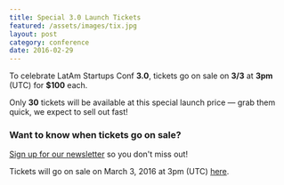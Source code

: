 ```yaml
---
title: Special 3.0 Launch Tickets
featured: /assets/images/tix.jpg
layout: post
category: conference
date: 2016-02-29
---
```


<p>To celebrate LatAm Startups Conf <strong>3.0</strong>, tickets go on sale on <strong>3/3</strong> at <strong>3pm</strong> (UTC) for <strong>$100</strong> each.</p>
<p>Only <strong>30</strong> tickets will be available at this special launch price &mdash; grab them quick, we expect to sell out fast!</p>

<h3>Want to know when tickets go on sale?</h3>
<p><a href="#join-the-movement">Sign up for our newsletter</a> so you don't miss out!</p>
<!--more-->

<p>Tickets will go on sale on March 3, 2016 at 3pm (UTC) <a href="/tickets.html">here</a>.</p>
